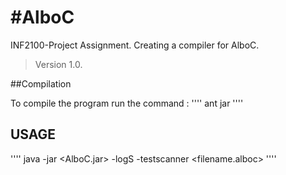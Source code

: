 #AlboC
=====


INF2100-Project Assignment. Creating a compiler for AlboC.

>Version 1.0.

##Compilation

To compile the program run the command :
''''
ant jar
''''

## USAGE
''''
java -jar <AlboC.jar> -logS -testscanner <filename.alboc>
''''
